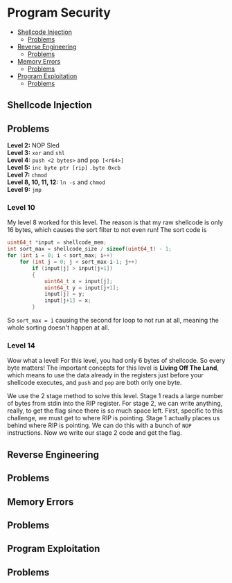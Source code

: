 # Program Security
- [Shellcode Injection](#shellcode-injection)
    - [Problems](#problems)
- [Reverse Engineering](#reverse-engineering)
    - [Problems](#problems-1)
- [Memory Errors](#memory-errors)
    - [Problems](#problems-2)
- [Program Exploitation](#program-exploitation)
    - [Problems](#problems-3)

## Shellcode Injection


## Problems
**Level 2:** NOP Sled \
**Level 3:** `xor` and `shl` \
**Level 4:** `push <2 bytes>` and `pop [<r64>]` \
**Level 5:** `inc byte ptr [rip]` `.byte 0xcb` \
**Level 7:** `chmod` \
**Level 8, 10, 11, 12:** `ln -s` and `chmod` \
**Level 9:** `jmp`

### Level 10 
My level 8 worked for this level. The reason is that my raw shellcode is only 16 bytes, which causes the sort filter to not even run! The sort code is 
```C
uint64_t *input = shellcode_mem;
int sort_max = shellcode_size / sizeof(uint64_t) - 1;
for (int i = 0; i < sort_max; i++)
    for (int j = 0; j < sort_max-i-1; j++)
        if (input[j] > input[j+1])
        {
            uint64_t x = input[j];
            uint64_t y = input[j+1];
            input[j] = y;
            input[j+1] = x;
        }
```
So `sort_max = 1` causing the second for loop to not run at all, meaning the whole sorting doesn't happen at all.

### Level 14

Wow what a level! For this level, you had only 6 bytes of shellcode. So every byte matters! The important concepts for this level is **Living Off The Land**, which means to use the data already in the registers just before your shellcode executes, and `push` and `pop` are both only one byte. 

We use the 2 stage method to solve this level. Stage 1 reads a large number of bytes from stdin into the RIP register. For stage 2, we can write anything, really, to get the flag since there is so much space left. First, specific to this challenge, we must get to where RIP is pointing. Stage 1 actually places us behind where RIP is pointing. We can do this with a bunch of `NOP` instructions. Now we write our stage 2 code and get the flag.



## Reverse Engineering


## Problems


## Memory Errors


## Problems


## Program Exploitation


## Problems

